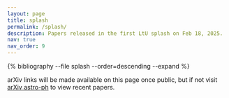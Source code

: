 ```yaml
---
layout: page
title: splash
permalink: /splash/
description: Papers released in the first LtU splash on Feb 18, 2025.
nav: true
nav_order: 9
---
```


<div class="publications">

{% bibliography --file splash --order=descending --expand %}

</div>

arXiv links will be made available on this page once public, but if not visit [arXiv astro-ph](https://arxiv.org/list/astro-ph/new) to view recent papers.
